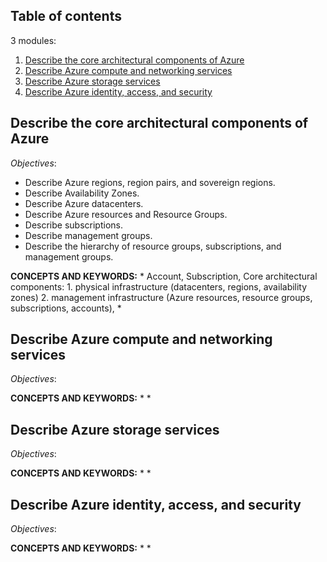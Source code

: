 ## Table of contents

3 modules:

1. [Describe the core architectural components of Azure](#core-components)
2. [Describe Azure compute and networking services](#compute-and-networking-services)
3. [Describe Azure storage services](#azure-storage-services)
4. [Describe Azure identity, access, and security](#identity-access-security)

## Describe the core architectural components of Azure <a name="core-components"></a>

*Objectives*:

 - Describe Azure regions, region pairs, and sovereign regions.
 - Describe Availability Zones.
 - Describe Azure datacenters.
 - Describe Azure resources and Resource Groups.
 - Describe subscriptions.
 - Describe management groups.
 - Describe the hierarchy of resource groups, subscriptions, and management groups.

**CONCEPTS AND KEYWORDS:** * Account, Subscription, Core architectural components: 1. physical infrastructure (datacenters, regions, availability zones) 
2. management infrastructure (Azure resources, resource groups, subscriptions, accounts), *

## Describe Azure compute and networking services <a name="compute-and-networking-services"></a>

*Objectives*: 

**CONCEPTS AND KEYWORDS:** * *

## Describe Azure storage services <a name="azure-storage-services"></a>

*Objectives*: 

**CONCEPTS AND KEYWORDS:** * *

## Describe Azure identity, access, and security <a name="identity-access-security"></a>

*Objectives*: 

**CONCEPTS AND KEYWORDS:** * *


